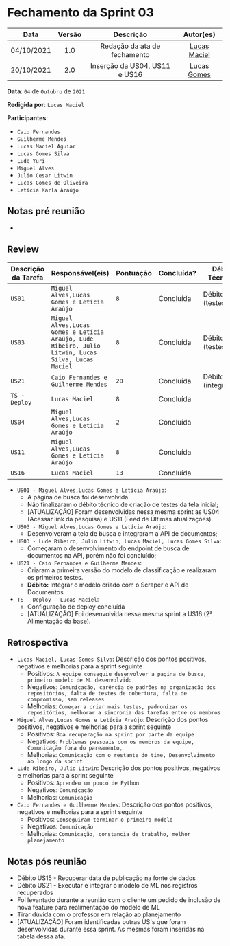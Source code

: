 # Fechamento da Sprint 03

|    Data    | Versão |          Descrição           |                 Autor(es)                  |
| :--------: | :----: | :--------------------------: | :----------------------------------------: |
| 04/10/2021 |  1.0   | Redação da ata de fechamento | [Lucas Maciel](https://github.com/Ridersk) |
| 20/10/2021 |  2.0   | Inserção da US04, US11 e US16 | [Lucas Gomes](https://github.com/LGomees)  |


**Data**: ```04``` de ```Outubro``` de ```2021```

**Redigida por**: ```Lucas Maciel```

**Participantes**: 
* ```Caio Fernandes```
* ```Guilherme Mendes```
* ```Lucas Maciel Aguiar```
* ```Lucas Gomes Silva```
* ```Lude Yuri ```
* ```Miguel Alves```
* ```Julio Cesar Litwin```
* ```Lucas Gomes de Oliveira```
* ```Letícia Karla Araújo```


## Notas pré reunião

*

## Review

| Descrição da Tarefa | Responsável(eis) | Pontuação | Concluída? | Débito Técnico? |
| ------------------- | ---------------- | --------- | -------------- |---|
| ```US01``` | ```Miguel Alves,Lucas Gomes e Letícia Araújo``` |```8``` | Concluída | Débito (testes) |
| ```US03``` | ```Miguel Alves,Lucas Gomes e Letícia Araújo, Lude Ribeiro, Julio Litwin, Lucas Silva, Lucas Maciel``` | ```8``` | Concluída | Débito (testes) |
| ```US21``` | ```Caio Fernandes e Guilherme Mendes``` | ```20``` | Concluída | Débito (integração) |
| ```TS - Deploy``` | ```Lucas Maciel``` | ```8``` | Concluída | |
| ```US04``` | ```Miguel Alves,Lucas Gomes e Letícia Araújo``` |  ```2``` | Concluída | |
| ```US11``` | ```Miguel Alves,Lucas Gomes e Letícia Araújo``` |  ```8``` | Concluída | |
| ```US16``` | ```Lucas Maciel``` |  ```13``` | Concluída | |

* ```US01 - Miguel Alves,Lucas Gomes e Letícia Araújo```:
  * A página de busca foi desenvolvida.
  * Não finalizaram o débito técnico de criação de testes da tela inicial;
  * [ATUALIZAÇÃO] Foram desenvolvidas nessa mesma sprint as US04 (Acessar link da pesquisa) e US11 (Feed de Últimas atualizações).
* ```US03 - Miguel Alves,Lucas Gomes e Letícia Araújo```:
  * Desenvolveram a tela de busca e integraram a API de documentos;
* ```US03 - Lude Ribeiro, Julio Litwin, Lucas Maciel, Lucas Gomes Silva```:
  * Começaram o desenvolvimento do endpoint de busca de documentos na API, porém não foi concluído;
* ```US21 - Caio Fernandes e Guilherme Mendes```:
  * Criaram a primeira versão do modelo de classificação e realizaram os primeiros testes.
  * **Débito:** Integrar o modelo criado com o Scraper e API de Documentos
* ```TS - Deploy - Lucas Maciel```:
  * Configuração de deploy concluída
  * [ATUALIZAÇÃO] Foi desenvolvida nessa mesma sprint a US16 (2ª Alimentação da base).

## Retrospectiva

* ```Lucas Maciel, Lucas Gomes Silva```: Descrição dos pontos positivos, negativos e melhorias para a sprint seguinte
  * Positivos: ```A equipe conseguiu desenvolver a pagina de busca, primeiro modelo de ML desenvolvido```
  * Negativos: ```Comunicação, carência de padrões na organização dos repositórios, falta de testes de cobertura, falta de compromisso, sem releases```
  * Melhorias: ```Começar a criar mais testes, padronizar os repositórios, melhorar a sincronia das tarefas entre os membros```
* ```Miguel Alves,Lucas Gomes e Letícia Araújo```: Descrição dos pontos positivos, negativos e melhorias para a sprint seguinte
  * Positivos: ```Boa recuperação na sprint por parte da equipe```
  * Negativos: ```Problemas pessoais com os membros da equipe, Comunicação fora do pareamento, ```
  * Melhorias: ```Comunicação com o restante do time, Desenvolvimento ao longo da sprint```
* ```Lude Ribeiro, Julio Litwin```: Descrição dos pontos positivos, negativos e melhorias para a sprint seguinte
  * Positivos: ```Aprendeu um pouco de Python```
  * Negativos: ```Comunicação```
  * Melhorias: ```Comunicação```
* ```Caio Fernandes e Guilherme Mendes```: Descrição dos pontos positivos, negativos e melhorias para a sprint seguinte
  * Positivos: ```Conseguiram terminar o primeiro modelo```
  * Negativos: ```Comunicação```
  * Melhorias: ```Comunicação, constancia de trabalho, melhor planejamento```

## Notas pós reunião

* Débito US15 - Recuperar data de publicação na fonte de dados
* Débito US21 - Executar e integrar o modelo de ML nos registros recuperados
* Foi levantado durante a reunião com o cliente um pedido de inclusão de nova feature para realimentação do modelo de ML
* Tirar dúvida com o professor em relação ao planejamento
* [ATUALIZAÇÃO] Foram identificadas outras US's que foram desenvolvidas durante essa sprint. As mesmas foram inseridas na tabela dessa ata.
